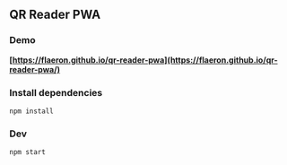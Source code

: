 ## QR Reader PWA

### Demo

 **[https://flaeron.github.io/qr-reader-pwa](https://flaeron.github.io/qr-reader-pwa/)**

### Install dependencies

`npm install`

### Dev

`npm start`